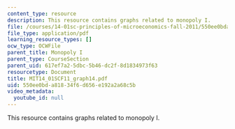 ```yaml
---
content_type: resource
description: This resource contains graphs related to monopoly I.
file: /courses/14-01sc-principles-of-microeconomics-fall-2011/550ee0bda81834f6d656e192a2a68c5b_MIT14_01SCF11_graph14.pdf
file_type: application/pdf
learning_resource_types: []
ocw_type: OCWFile
parent_title: Monopoly I
parent_type: CourseSection
parent_uid: 617ef7a2-5dbc-5b46-dc2f-8d1834973f63
resourcetype: Document
title: MIT14_01SCF11_graph14.pdf
uid: 550ee0bd-a818-34f6-d656-e192a2a68c5b
video_metadata:
  youtube_id: null
---
```

This resource contains graphs related to monopoly I.

